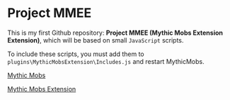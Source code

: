 # Project MMEE
This is my first Github repository: **Project MMEE (Mythic Mobs Extension Extension)**, which will be based on small `JavaScript` scripts.

To include these scripts, you must add them to `plugins\MythicMobsExtension\Includes.js` and restart MythicMobs.

[Mythic Mobs](http://www.mythicmobs.net/manual/doku.php)

[Mythic Mobs Extension](https://www.spigotmc.org/resources/mythicmobsextension.51884/)
